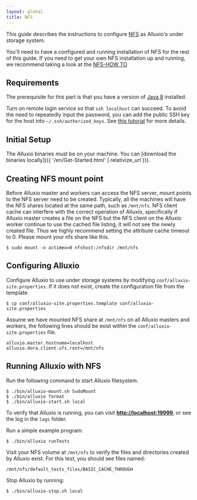 ```yaml
---
layout: global
title: NFS
---
```



This guide describes the instructions to configure [NFS](http://nfs.sourceforge.net) as Alluxio's under
storage system.

You'll need to have a configured and running installation of NFS for the rest of this guide.
If you need to get your own NFS installation up and running, we recommend taking a look at the
[NFS-HOW TO](http://nfs.sourceforge.net/nfs-howto/)

## Requirements

The prerequisite for this part is that you have a version of
[Java 8](https://adoptopenjdk.net/releases.html?variant=openjdk8&jvmVariant=hotspot)
installed.

Turn on remote login service so that `ssh localhost` can succeed. To avoid the need to
repeatedly input the password, you can add the public SSH key for the host into
`~/.ssh/authorized_keys`. See [this tutorial](http://www.linuxproblem.org/art_9.html) for more
details.

## Initial Setup

The Alluxio binaries must be on your machine. You can [download the binaries locally]({{ '/en/Get-Started.html' | relativize_url }}).

## Creating NFS mount point

Before Alluxio master and workers can access the NFS server, mount points to the NFS server need to be created.
Typically, all the machines will have the NFS shares located at the same path, such as `/mnt/nfs`.
NFS client cache can interfere with the correct operation of Alluxio, specifically if Alluxio master creates a file on the NFS but the NFS client on the Alluxio worker continue to use the cached file listing, it will not see the newly created file. 
Thus we highly recommend setting the attribute cache timeout to 0. 
Please mount your nfs share like this. 

```console
$ sudo mount -o actimeo=0 nfshost:/nfsdir /mnt/nfs
```

## Configuring Alluxio

Configure Alluxio to use under storage systems by modifying
`conf/alluxio-site.properties`. If it does not exist, create the configuration file from the
template.

```console
$ cp conf/alluxio-site.properties.template conf/alluxio-site.properties
```

Assume we have mounted NFS share at `/mnt/nfs` on all Alluxio masters and workers, the following lines should be exist within the `conf/alluxio-site.properties` file.

```
alluxio.master.hostname=localhost
alluxio.dora.client.ufs.root=/mnt/nfs
```

## Running Alluxio with NFS

Run the following command to start Alluxio filesystem.

```console
$ ./bin/alluxio-mount.sh SudoMount
$ ./bin/alluxio format
$ ./bin/alluxio-start.sh local
```

To verify that Alluxio is running, you can visit
**[http://localhost:19999](http://localhost:19999)**, or see the log in the `logs` folder.

Run a simple example program:

```console
$ ./bin/alluxio runTests
```

Visit your NFS volume at `/mnt/nfs` to verify the files and directories created by Alluxio exist.
For this test, you should see files named:

```
/mnt/nfs/default_tests_files/BASIC_CACHE_THROUGH
```

Stop Alluxio by running:

```console
$ ./bin/alluxio-stop.sh local
```
